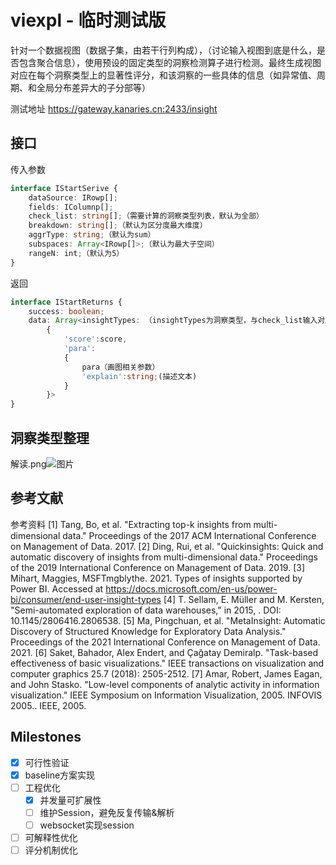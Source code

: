 # viexpl - 临时测试版

针对一个数据视图（数据子集，由若干行列构成），（讨论输入视图到底是什么，是否包含聚合信息），使用预设的固定类型的洞察检测算子进行检测。最终生成视图对应在每个洞察类型上的显著性评分，和该洞察的一些具体的信息（如异常值、周期、和全局分布差异大的子分部等）


测试地址 https://gateway.kanaries.cn:2433/insight

## 接口
传入参数
```typescript
interface IStartSerive {
    dataSource: IRowp[];
    fields: IColumnp[];
    check_list: string[];（需要计算的洞察类型列表，默认为全部）
    breakdown: string[];（默认为区分度最大维度）
    aggrType: string;（默认为sum）
    subspaces: Array<IRowp[]>;（默认为最大子空间）
    rangeN: int;（默认为5）
}
```
返回
```typescript
interface IStartReturns {
    success: boolean;
    data: Array<insightTypes: （insightTypes为洞察类型，与check_list输入对应）
        {
            'score':score,
            'para':
            {
                para（画图相关参数）
                'explain':string;(描述文本)
            }
        }>
}
```

## 洞察类型整理
解读.png![图片](https://user-images.githubusercontent.com/8137814/201577294-446bd2b1-69ee-4193-8725-690f1217dd9a.png)

## 参考文献
参考资料
[1] Tang, Bo, et al. "Extracting top-k insights from multi-dimensional data." Proceedings of the 2017 ACM International Conference on Management of Data. 2017.
[2] Ding, Rui, et al. "Quickinsights: Quick and automatic discovery of insights from multi-dimensional data." Proceedings of the 2019 International Conference on Management of Data. 2019.
[3] Mihart, Maggies, MSFTmgblythe. 2021. Types of insights supported by Power BI. Accessed at https://docs.microsoft.com/en-us/power-bi/consumer/end-user-insight-types
[4] T. Sellam, E. Müller and M. Kersten, "Semi-automated exploration of data warehouses," in 2015, . DOI: 10.1145/2806416.2806538.
[5] Ma, Pingchuan, et al. "MetaInsight: Automatic Discovery of Structured Knowledge for Exploratory Data Analysis." Proceedings of the 2021 International Conference on Management of Data. 2021.
[6] Saket, Bahador, Alex Endert, and Çağatay Demiralp. "Task-based effectiveness of basic visualizations." IEEE transactions on visualization and computer graphics 25.7 (2018): 2505-2512.
[7] Amar, Robert, James Eagan, and John Stasko. "Low-level components of analytic activity in information visualization." IEEE Symposium on Information Visualization, 2005. INFOVIS 2005.. IEEE, 2005.

## Milestones
- [x] 可行性验证
- [x] baseline方案实现
- [ ] 工程优化
  - [x] 并发量可扩展性
  - [ ] 维护Session，避免反复传输&解析
  - [ ] websocket实现session
- [ ] 可解释性优化
- [ ] 评分机制优化
